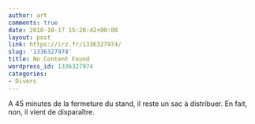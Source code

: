 ```yaml
---
author: art
comments: true
date: 2010-10-17 15:20:42+00:00
layout: post
link: https://irz.fr/1336327974/
slug: '1336327974'
title: No Content Found
wordpress_id: 1336327974
categories:
- Divers
---
```


A 45 minutes de la fermeture du stand, il reste un sac à distribuer. En fait, non, il vient de disparaître.
